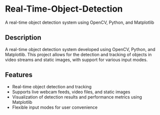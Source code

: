# Real-Time-Object-Detection
A real-time object detection system using OpenCV, Python, and Matplotlib

## Description
A real-time object detection system developed using OpenCV, Python, and Matplotlib. This project allows for the detection and tracking of objects in video streams and static images, with support for various input modes.

## Features
- Real-time object detection and tracking
- Supports live webcam feeds, video files, and static images
- Visualization of detection results and performance metrics using Matplotlib
- Flexible input modes for user convenience


